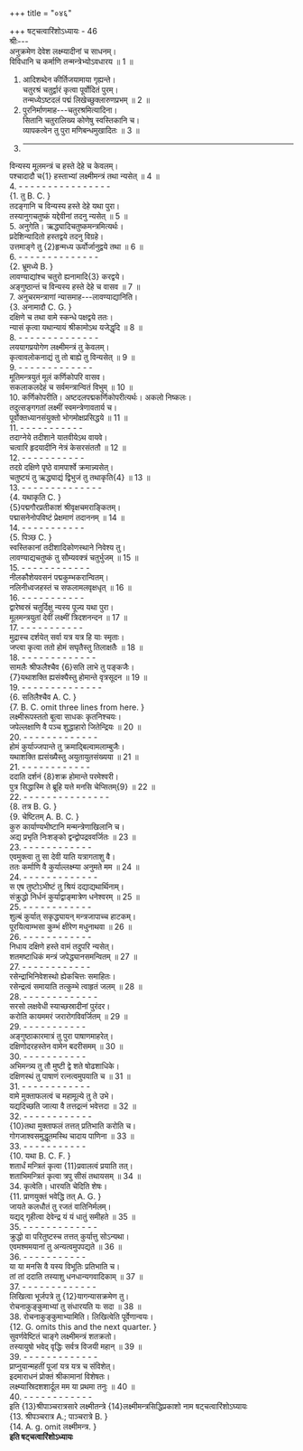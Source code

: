 +++
title = "०४६"

+++
षट्‌चत्वारिंशोऽध्यायः - 46  
श्रीः---  
अनुक्रमेण देवेश लक्ष्म्यादीनां च साधनम्।  
विविधानि च कर्माणि तन्मन्त्रेभ्योऽवधारय ॥ 1 ॥  
1. आदिशब्देन कीर्तिजयामाया गृह्यन्ते।  
चतुरश्रं चतुर्द्वारं कृत्वा पूर्वोदितं पुरम्।  
तन्मध्येऽष्टदलं पद्मं लिखेच्छुक्लारुणप्रभम् ॥ 2 ॥  
2. पुरनिर्माणमाह---चतुरश्रमित्यादिना।  
सितानि चतुरालिख्य कोणेषु स्वस्तिकानि च।  
व्यापकत्वेन तु पुरा मणिबन्धमुखादितः ॥ 3 ॥  
3. - - - - - - - - - - -  
विन्यस्य मूलमन्त्रं च हस्ते देहे च केवलम्।  
पश्चादादौ च{1} हस्ताभ्यां लक्ष्मीमन्त्रं तथा न्यसेत् ॥ 4 ॥  
4. - - - - - - - - - - - - - - - -  
{1. तु B. C. }  
तदङ्गानि च विन्यस्य हस्ते देहे यथा पुरा।  
तस्यानुगचतुष्कं यद्देवीनां तदनु न्यसेत् ॥ 5 ॥  
5. अनुगेति। ऋद्ध्यादिचतुष्कमन्त्रमित्यर्थः।  
प्रदेशिन्यादितो हस्तद्वये तदनु विग्रहे।  
उत्तमाङ्गे तु {2}हृन्मध्य ऊर्वोर्जानुद्वये तथा ॥ 6 ॥  
6. - - - - - - - - - - - - - -  
{2. भ्रूमध्ये B. }  
लावण्याद्यांश्च चतुरो ह्यनामादि{3} करद्वये।  
अङ्गुष्ठान्तं च विन्यस्य हस्ते देहे च वासव ॥ 7 ॥  
7. अनुचरमन्त्राणां न्यासमाह---लावण्याद्यानिति।  
{3. अनामादौ C. G. }  
दक्षिणे च तथा वामे स्कन्धे पक्षद्वये ततः।  
न्यासं कृत्वा यथान्यायं श्रीकामोऽथ यजेद्धृदि ॥ 8 ॥  
8. - - - - - - - - - - - - - -  
लययागप्रयोगेण लक्ष्मीमन्त्रं तु केवलम्।  
कृत्वावलोकनाद्यं तु तो बाह्ये तु विन्यसेत् ॥ 9 ॥  
9. - - - - - - - - - - - - -  
मूतिमन्त्रयुतं मूलं कर्णिकोपरि वासव।  
सकलाकलदेहं च सर्वमन्त्रान्वितं विभुम् ॥ 10 ॥  
10. कर्णिकोपरीति। अष्टदलपद्मकर्णिकोपरीत्यर्थः। अकलो निष्कलः।  
तदुत्सङ्गगतां लक्ष्मीं स्वमन्त्रेणावतार्य च।  
पूर्वोक्तध्यानसंयुक्तो भोगमोक्षप्रसिद्धये ॥ 11 ॥  
11. - - - - - - - - - - -  
तदाग्नेये तदीशाने यातवीयेऽथ वायवे।  
चत्वारि हृदयादीनि नेत्रं केसरसंततौ ॥ 12 ॥  
12. - - - - - - - - - - -  
तदग्रे दक्षिणे पृष्ठे वामपार्श्वे क्रमान्न्यसेत्।  
चतुष्टयं तु ऋद्ध्याद्यं द्विभुजं तु तथाकृति{4} ॥ 13 ॥  
13. - - - - - - - - - - - - - -  
{4. यथाकृति C. }  
{5}पद्मगौरप्रतीकाशं श्रीवृक्षचमराङ्कितम्।  
पद्मासनेनोपविष्टं प्रेक्षमाणं तदाननम् ॥ 14 ॥  
14. - - - - - - - - - - -  
{5. पिञ्छ C. }  
स्वस्तिकानां तदीशादिकोणस्थाने निवेश्य तु।  
लावण्याद्यचतुष्कं तु सौम्यवक्त्रं चतुर्भुजम् ॥ 15 ॥  
15. - - - - - - - - - - - -  
नीलकौशेयवसनं पद्मकुम्भकरान्वितम्।  
नलिनीध्वजहस्तं च सफलामलवृक्षधृत् ॥ 16 ॥  
16. - - - - - - - - - - -  
द्वारेष्वस्रं चतुर्दिक्षु न्यस्य पूज्य यथा पुरा।  
मूलमन्त्रयुतां देवीं लक्ष्मीं त्रिदशनन्दन ॥ 17 ॥  
17. - - - - - - - - - - -  
मुद्रास्च दर्शयेत् सर्वा यत्र यत्र हि याः स्मृताः।  
जप्त्वा कृत्वा ततो होमं सघृतैस्तु तिलाक्षतैः ॥ 18 ॥  
18. - - - - - - - - - - - - -  
सामलैः श्रीफलैश्चैव {6}सति लाभे तु पङ्कजैः।  
{7}यथाशक्ति ह्यसंक्यैस्तु होमान्ते वृत्रसूदन ॥ 19 ॥  
19. - - - - - - - - - - - - - -  
{6. सतिलैश्चैव A. C. }  
{7. B. C. omit three lines from here. }  
लक्ष्मीरूपस्ततो बूत्वा साधकः कृतनिश्चयः।  
जपेल्लक्षाणि वै पञ्च शुद्धाहारो जितेन्द्रियः ॥ 20 ॥  
20. - - - - - - - - - - - - -  
होमं कुर्याज्जपान्ते तु क्रमाद्बिल्वामलाम्बुजैः।  
यथाशक्ति ह्यसंख्यैस्तु अयुतायुतसंख्यया ॥ 21 ॥  
21. - - - - - - - - - - - -  
ददाति दर्शनं {8}शक्र होमान्ते परमेश्वरी।  
पुत्र सिद्धास्मि ते ब्रूहि यत्ते मनसि चेप्सितम्{9} ॥ 22 ॥  
22. - - - - - - - - - - - - - - -  
{8. तत्र B. G. }  
{9. चेष्टितम् A. B. C. }  
कुरु कार्याण्यभीष्टानि मन्मन्त्रेणाखिलानि च।  
अद्य प्रभृति निःशङ्को द्वन्द्वोपद्रववर्जितः ॥ 23 ॥  
23. - - - - - - - - - - - -  
एवमुक्त्वा तु सा देवी याति यत्रागताशु वै।  
ततः कर्माणि वै कुर्याल्लक्ष्म्या अनुमते मम ॥ 24 ॥  
24. - - - - - - - - - - - - -  
स एष तुष्टोऽभीष्टं तु श्रियं दद्याद्यथार्थिनाम्।  
संक्रुद्धो निर्धनं कुर्याद्वाङ्मात्रेण धनेश्वरम् ॥ 25 ॥  
25. - - - - - - - - - - - -  
शुल्बं कुर्यात् सकृद्ध्यायन् मन्त्रजापाच्च हाटकम्।  
पूरयित्वाम्भसा कुम्भं क्षीरेण मधुनाथवा ॥ 26 ॥  
26. - - - - - - - - - - - -  
निधाय दक्षिणे हस्ते वामं तदुपरि न्यसेत्।  
शतमष्टाधिकं मन्त्रं जपेद्ध्यानसमन्वितम् ॥ 27 ॥  
27. - - - - - - - - - - - -  
रसेन्द्राभिनिवेशस्थो ह्येकचित्तः समाहितः।  
रसेन्द्रत्वं समायाति तत्कुम्भे त्वाहृतं जलम् ॥ 28 ॥  
28. - - - - - - - - - - - - -  
सरसो लक्षवेधी स्याच्छस्रादीनां पुरंदर।  
करोति कायममरं जरारोगविवर्जितम् ॥ 29 ॥  
29. - - - - - - - - - - -  
अङ्गुष्ठाकारमात्रं तु पुरा पाषाणमाहरेत्।  
दक्षिणोदरहस्तेन वामेन बदरीसमम् ॥ 30 ॥  
30. - - - - - - - - - - -  
अभिमन्त्र्य तु तौ मुष्टी द्वे शते षोढशाधिके।  
दक्षिणस्थं तु पाषाणं रत्नत्वमुपयाति च ॥ 31 ॥  
31. - - - - - - - - - - - -  
वामे मुक्ताफलत्वं च महामूल्ये तु ते उभे।  
यद्यदिच्छति जात्या वै तत्तद्रत्नं भवेत्तदा ॥ 32 ॥  
32. - - - - - - - - - - - -  
{10}तथा मुक्ताफलं तत्तत् प्रतिभाति करोति च।  
गोगजाश्वसमुद्धूतमस्थि चादाय पाणिना ॥ 33 ॥  
33. - - - - - - - - - - -  
{10. यथा B. C. F. }  
शतार्धं मन्त्रितं कृत्वा {11}प्रवालत्वं प्रयाति तत्।  
शताभिमन्त्रितं कृत्वा त्रपु सीसं तथायसम् ॥ 34 ॥  
34. कृत्वेति। धारयति चेदिति शेषः।  
{11. प्राणयुक्तं भवेद्धि तत् A. G. }  
जायते कलधौतं तु रजतं वातिनिर्मलम्।  
यद्यद् गृहीत्वा देवेन्द्र यं यं धातुं समीहते ॥ 35 ॥  
35. - - - - - - - - - - - - -  
क्रुद्धो वा परितुष्टस्च तत्तत् कुर्यात्तु सोऽन्यथा।  
एवमश्ममयानां तु अन्यत्वमुपपद्यते ॥ 36 ॥  
36. - - - - - - - - - - -  
या या मनसि वै यस्य विभूतिः प्रतिभाति च।  
तां तां ददाति तस्याशु धनधान्यगवादिकाम् ॥ 37 ॥  
37. - - - - - - - - - - - - -  
लिखित्वा भूर्जपत्रे तु {12}यागन्यासक्रमेण तु।  
रोचनाकुङ्कुमाभ्यां तु संधारयति यः सदा ॥ 38 ॥  
38. रोचनाकुङ्कुमाभ्यामिति। लिखित्वेति पूर्वेणान्वयः।  
{12. G. omits this and the next quarter. }  
सुवर्णवेष्टितं चाङ्गे लक्ष्मीमन्त्रं शतक्रतो।  
तस्यायुषो भवेद् वृद्धिः सर्वत्र विजयी महान् ॥ 39 ॥  
39. - - - - - - - - - - - - -  
प्राप्नुयान्महतीं पूजां यत्र यत्र च संविशेत्।  
इदमाराधनं प्रोक्तं श्रीकामानां विशेषतः।  
लक्ष्म्यास्रिदशशार्दूल मम या प्रथमा तनुः ॥ 40 ॥  
40. - - - - - - - - - - - -  
इति {13}श्रीपाञ्चरात्रसारे लक्ष्मीतन्त्रे {14}लक्ष्मीमन्त्रसिद्धिप्रकाशो नाम षट्‌चत्वारिंशोऽघ्यायः  
{13. श्रीपञ्चरात्र A.; पाञ्चरात्रे B. }  
{14. A. g. omit लक्ष्मीमन्त्र. }  
********इति षट्‌चत्वारिंशोऽध्यायः********